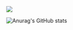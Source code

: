 
<img src="https://img.shields.io/badge/Swift-F05138?style=for-the-badge&logo=Swift&logoColor=white">


![Anurag's GitHub stats](https://github-readme-stats.vercel.app/api?username=fito-daehyeon&show_icons=true&theme=radical)
